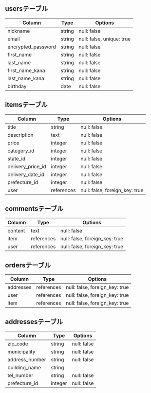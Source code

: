 ## usersテーブル

| Column             | Type    | Options                   |
| ------------------ | ------- | ------------------------- |
| nickname           | string  | null: false               |
| email              | string  | null: false, unique: true |
| encrypted_password | string  | null: false               |
| first_name         | string  | null: false               |
| last_name          | string  | null: false               |
| first_name_kana    | string  | null: false               |
| last_name_kana     | string  | null: false               |
| birthday           | date    | null: false               |


## itemsテーブル

| Column            | Type       | Options                        |
| ----------------- | ---------- | ------------------------------ |
| title             | string     | null: false                    |
| description       | text       | null: false                    |
| price             | integer    | null: false                    |
| category_id       | integer    | null: false                    |
| state_id          | integer    | null: false                    |
| delivery_price_id | integer    | null: false                    |
| delivery_date_id  | integer    | null: false                    |
| prefecture_id     | integer    | null: false                    |
| user              | references | null: false, foreign_key: true |


## commentsテーブル

| Column  | Type       | Options                        |
| ------- | ---------- | ------------------------------ |
| content | text       | null: false                    |
| item    | references | null: false, foreign_key: true |
| user    | references | null: false, foreign_key: true |


## ordersテーブル

| Column         | Type       | Options                        |
| -------------- | ---------- | ------------------------------ |
| addresses      | references | null: false, foreign_key: true |
| user           | references | null: false, foreign_key: true |
| item           | references | null: false, foreign_key: true |


## addressesテーブル

| Column         | Type       | Options                        |
| -------------- | ---------- | ------------------------------ |
| zip_code       | string     | null: false                    |
| municipality   | string     | null: false                    |
| address_number | string     | null: false                    |
| building_name  | string     |                                |
| tel_number     | string     | null: false                    |
| prefecture_id  | integer    | null: false                    |
